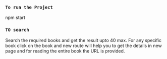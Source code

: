 ### `To run the Project`

npm start

### `TO search`

Search the required books and get the result upto 40 max. For any specific book click on the book and new route will help you to get the details in new page and for reading the entire book the URL is provided.